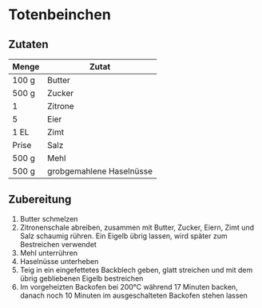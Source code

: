 # Totenbeinchen

## Zutaten

| Menge | Zutat |
| --- | --- |
| 100 g | Butter |
| 500 g | Zucker |
| 1 | Zitrone |
| 5 | Eier |
| 1 EL | Zimt |
| Prise | Salz |
| 500 g | Mehl |
| 500 g | grobgemahlene Haselnüsse |

## Zubereitung

1. Butter schmelzen
2. Zitronenschale abreiben, zusammen mit Butter, Zucker, Eiern, Zimt und Salz schaumig rühren. Ein Eigelb übrig lassen, wird später zum Bestreichen verwendet
3. Mehl unterrühren
4. Haselnüsse unterheben
5. Teig in ein eingefettetes Backblech geben, glatt streichen und mit dem übrig gebliebenen Eigelb bestreichen
6. Im vorgeheizten Backofen bei 200°C während 17 Minuten backen, danach noch 10 Minuten im ausgeschalteten Backofen stehen lassen
